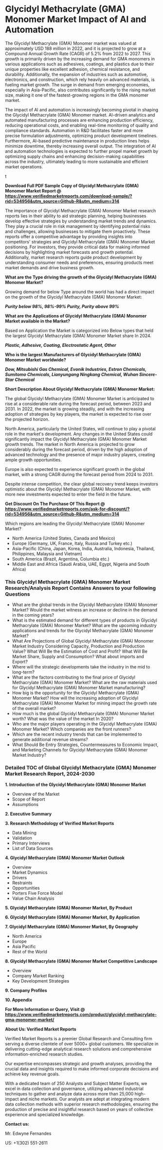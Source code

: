 <meta name="title" content="Global Glycidyl Methacrylate (GMA) Monomer Market Impact of AI and Automation"><meta name="description" content="The Glycidyl Methacrylate (GMA) Monomer market was valued at approximately USD 188 million in 2022, and it is projected to grow at a Compound Annual Growth Rate (CAGR)"><meta name="title" content="Glycidyl Methacrylate (GMA) Monomer Market Size, Share, Scope, Trends, Growth, Opportunities, Analysis, Forecast"><h1>Glycidyl Methacrylate (GMA) Monomer Market Impact of AI and Automation</h1><p>The Glycidyl Methacrylate (GMA) Monomer market was valued at approximately USD 188 million in 2022, and it is projected to grow at a Compound Annual Growth Rate (CAGR) of 5.2% from 2022 to 2027. This growth is primarily driven by the increasing demand for GMA monomers in various applications such as adhesives, coatings, and plastics due to their unique properties like excellent adhesion, chemical resistance, and durability. Additionally, the expansion of industries such as automotive, electronics, and construction, which rely heavily on advanced materials, is fueling market growth. The surge in demand from emerging economies, especially in Asia-Pacific, also contributes significantly to the rising market size, making it one of the fastest-growing regions in the GMA monomer market.</p><p>The impact of AI and automation is increasingly becoming pivotal in shaping the Glycidyl Methacrylate (GMA) Monomer market. AI-driven analytics and automated manufacturing processes are enhancing production efficiency, reducing operational costs, and enabling real-time monitoring of quality and compliance standards. Automation in R&D facilitates faster and more precise formulation adjustments, optimizing product development timelines. Furthermore, AI-based predictive maintenance in production lines helps minimize downtime, thereby increasing overall output. The integration of AI and automation technologies is expected to further propel market growth by optimizing supply chains and enhancing decision-making capabilities across the industry, ultimately leading to more sustainable and efficient market operations.</p>t</p><p id="" class=""><strong>Download Full PDF Sample Copy of Glycidyl Methacrylate (GMA) Monomer Market Report @ <a href="https://www.verifiedmarketreports.com/download-sample/?rid=534956&utm_source=Github-R&utm_medium=314" target="_blank">https://www.verifiedmarketreports.com/download-sample/?rid=534956&utm_source=Github-R&utm_medium=314</a></strong></p><p>The importance of&nbsp;Glycidyl Methacrylate (GMA) Monomer Market research reports lies in their ability to aid strategic planning, helping businesses develop effective strategies by understanding market trends and dynamics. They play a crucial role in risk management by identifying potential risks and challenges, allowing businesses to mitigate them proactively. These reports offer a competitive advantage by providing insights into competitors' strategies and Glycidyl Methacrylate (GMA) Monomer Market positioning. For investors, they provide critical data for making informed decisions by highlighting market forecasts and growth potential. Additionally, market research reports guide product development by understanding consumer needs and preferences, ensuring products meet market demands and drive business growth.</p><p><strong>What are the&nbsp;Type driving the growth of the Glycidyl Methacrylate (GMA) Monomer Market?</strong></p><p id="" class="">Growing demand for below Type around the world has had a direct impact on the growth of the Glycidyl Methacrylate (GMA) Monomer Market:</p><em><strong>Purity below 98%, 98%-99% Purity, Purity above 99%</strong></em></p><strong>What are the&nbsp;Applications&nbsp;of Glycidyl Methacrylate (GMA) Monomer Market available in the Market?</strong></p><p id="" class="">Based on Application the Market is categorized into Below types that held the largest Glycidyl Methacrylate (GMA) Monomer Market share In 2024.</p><em><strong>Plastic, Adhesive, Coating, Electrostatic Agent, Other</strong></em></p><strong>Who is the largest Manufacturers of Glycidyl Methacrylate (GMA) Monomer Market worldwide?</strong></p><p><em><strong>Dow, Mitsubishi Gas Chemical, Evonik Industries, Estron Chemicals, Sumitomo Chemicals, Lianyungang Ningkang Chemical, Wuhan Sincere-Star Chemical</strong></em></p><p id="" class=""><strong>Short Description About Glycidyl Methacrylate (GMA) Monomer Market:</strong></p><p>The global Glycidyl Methacrylate (GMA) Monomer Market is anticipated to rise at a considerable rate during the forecast period, between 2023 and 2031. In 2022, the market is growing steadily, and with the increasing adoption of strategies by key players, the market is expected to rise over the projected horizon.</p><p>North America, particularly the United States, will continue to play a pivotal role in the market's development. Any changes in the United States could significantly impact the Glycidyl Methacrylate (GMA) Monomer Market growth trends. The market in North America is projected to grow considerably during the forecast period, driven by the high adoption of advanced technology and the presence of major industry players, creating ample growth opportunities.</p><p>Europe is also expected to experience significant growth in the global market, with a strong CAGR during the forecast period from 2024 to 2031.</p><p>Despite intense competition, the clear global recovery trend keeps investors optimistic about the Glycidyl Methacrylate (GMA) Monomer Market, with more new investments expected to enter the field in the future.</p><p id="" class=""><strong>Get Discount On The Purchase Of This Report @ <a href="https://www.verifiedmarketreports.com/ask-for-discount/?rid=534956&utm_source=Github-R&utm_medium=314" target="_blank">https://www.verifiedmarketreports.com/ask-for-discount/?rid=534956&utm_source=Github-R&utm_medium=314</a></strong></p>Which regions are leading the Glycidyl Methacrylate (GMA) Monomer Market?</p><ul><li>North America (United States, Canada and Mexico)</li><li>Europe (Germany, UK, France, Italy, Russia and Turkey etc.)</li><li>Asia-Pacific (China, Japan, Korea, India, Australia, Indonesia, Thailand, Philippines, Malaysia and Vietnam)</li><li>South America (Brazil, Argentina, Columbia etc.)</li><li>Middle East and Africa (Saudi Arabia, UAE, Egypt, Nigeria and South Africa)</li></ul><h3 id="" class="">This Glycidyl Methacrylate (GMA) Monomer Market Research/Analysis Report Contains Answers to your following Questions</h3><ul><li>What are the global trends in the Glycidyl Methacrylate (GMA) Monomer Market? Would the market witness an increase or decline in the demand in the coming years?</li><li>What is the estimated demand for different types of products in Glycidyl Methacrylate (GMA) Monomer Market? What are the upcoming industry applications and trends for the Glycidyl Methacrylate (GMA) Monomer Market?</li><li>What Are Projections of Global Glycidyl Methacrylate (GMA) Monomer Market Industry Considering Capacity, Production and Production Value? What Will Be the Estimation of Cost and Profit? What Will Be Market Share, Supply and Consumption? What about imports and Export?</li><li>Where will the strategic developments take the industry in the mid to long-term?</li><li>What are the factors contributing to the final price of Glycidyl Methacrylate (GMA) Monomer Market? What are the raw materials used for Glycidyl Methacrylate (GMA) Monomer Market manufacturing?</li><li>How big is the opportunity for the Glycidyl Methacrylate (GMA) Monomer Market? How will the increasing adoption of Glycidyl Methacrylate (GMA) Monomer Market for mining impact the growth rate of the overall market?</li><li>How much is the global Glycidyl Methacrylate (GMA) Monomer Market worth? What was the value of the market In 2020?</li><li>Who are the major players operating in the Glycidyl Methacrylate (GMA) Monomer Market? Which companies are the front runners?</li><li>Which are the recent industry trends that can be implemented to generate additional revenue streams?</li><li>What Should Be Entry Strategies, Countermeasures to Economic Impact, and Marketing Channels for Glycidyl Methacrylate (GMA) Monomer Market Industry?</li></ul><h3 id="" class="">Detailed TOC of Global Glycidyl Methacrylate (GMA) Monomer Market Research Report, 2024-2030</h3><p id="" class=""><strong>1. Introduction of the Glycidyl Methacrylate (GMA) Monomer Market</strong></p><ul><li>Overview of the Market</li><li>Scope of Report</li><li>Assumptions</li></ul><p id="" class=""><strong>2. Executive Summary</strong></p><p id="" class=""><strong>3. Research Methodology of Verified Market Reports</strong></p><ul><li>Data Mining</li><li>Validation</li><li>Primary Interviews</li><li>List of Data Sources</li></ul><p id="" class=""><strong>4. Glycidyl Methacrylate (GMA) Monomer Market Outlook</strong></p><ul><li>Overview</li><li>Market Dynamics</li><li>Drivers</li><li>Restraints</li><li>Opportunities</li><li>Porters Five Force Model</li><li>Value Chain Analysis</li></ul><p id="" class=""><strong>5. Glycidyl Methacrylate (GMA) Monomer Market, By Product</strong></p><p id="" class=""><strong>6. Glycidyl Methacrylate (GMA) Monomer Market, By Application</strong></p><p id="" class=""><strong>7. Glycidyl Methacrylate (GMA) Monomer Market, By Geography</strong></p><ul><li>North America</li><li>Europe</li><li>Asia Pacific</li><li>Rest of the World</li></ul><p id="" class=""><strong>8. Glycidyl Methacrylate (GMA) Monomer Market Competitive Landscape</strong></p><ul><li>Overview</li><li>Company Market Ranking</li><li>Key Development Strategies</li></ul><p id="" class=""><strong>9. Company Profiles</strong></p><p id="" class=""><strong>10. Appendix</strong></p><p id="" class=""><strong>For More Information or Query, Visit @ <a href="https://www.verifiedmarketreports.com/product/glycidyl-methacrylate-gma-monomer-market/" target="_blank">https://www.verifiedmarketreports.com/product/glycidyl-methacrylate-gma-monomer-market/</a></strong></p><p id="" class=""><strong>About Us: Verified Market Reports</strong></p><p id="" class="">Verified Market Reports is a premier Global Research and Consulting firm serving a diverse clientele of over 5000+ global customers. We specialize in delivering cutting-edge analytical research solutions and comprehensive information-enriched research studies.</p><p id="" class="">Our expertise encompasses strategic and growth analyses, providing the crucial data and insights required to make informed corporate decisions and achieve key revenue goals.</p><p id="" class="">With a dedicated team of 250 Analysts and Subject Matter Experts, we excel in data collection and governance, utilizing advanced industrial techniques to gather and analyze data across more than 25,000 high-impact and niche markets. Our analysts are adept at integrating modern data collection methods with superior research methodologies, ensuring the production of precise and insightful research based on years of collective experience and specialized knowledge.</p><p id="" class=""><strong>Contact us:</strong></p><p id="" class="">Mr. Edwyne Fernandes</p><p id="" class="">US: +1(302) 551-2611</p>